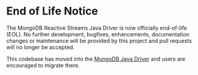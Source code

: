# End of Life Notice
The MongoDB Reactive Streams Java Driver is now officially end-of-life (EOL). No further development, bugfixes, enhancements, documentation changes or maintenance will be provided by this project and pull requests will no longer be accepted.

This codebase has moved into the [MongoDB Java Driver](https://github.com/mongodb/mongo-java-driver) and users are encouraged to migrate there. 
